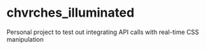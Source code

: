 # chvrches_illuminated
Personal project to test out integrating API calls with real-time CSS manipulation
